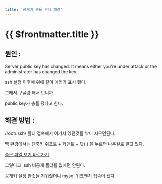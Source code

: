 ```yaml
---
title: '공개키 충돌 문제 해결'
---
```


# {{ $frontmatter.title }}



## 원인 :

Server public key has changed. It means either you're under attack or the administrator has changed the key.

ssh 설정 이후에 위에 같이 에러가 표시 됐다.

그래서 구글링 해서 보니까..

public key가 충돌 됐다고 한다.



## 해결 방법 :

/root/.ssh/ 폴더 접속해서 여기서 있던것들 싹디 지우면된다.

맥 환경에서는 단축키 쉬프트 + 커맨트 + 닷(.) 을 누르면 나온걸로 알고 있다.

[숨은 파일 보기 바로가기 ](https://macnews.tistory.com/5286 "숨은 파일 보기 바로가기 ")

그렇다고 .ssh 비공개 폴더를 없애면 안된다.

공개키 설정 한것들 지워줬더니 mysql 워크벤치 접속이 됐다.